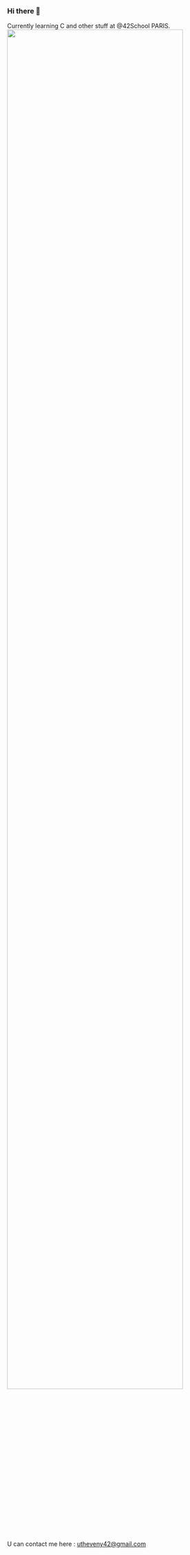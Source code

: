 ### Hi there 👋

Currently learning C and other stuff at @42School PARIS.</br>
<img src="https://user-images.githubusercontent.com/54635585/128422284-1f5ec006-e7fc-4fc0-9bf3-5dba6e56a94c.JPG" width="90%"></img></br>
U can contact me here : utheveny42@gmail.com
